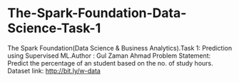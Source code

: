 # The-Spark-Foundation-Data-Science-Task-1
The Spark Foundation(Data Science &amp; Business Analytics).Task 1: Prediction using Supervised ML.Author : Gul Zaman Ahmad Problem Statement: Predict the percentage of an student based on the no. of study hours. Dataset link: http://bit.ly/w-data
